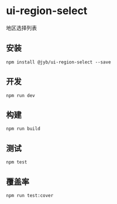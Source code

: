 # ui-region-select

地区选择列表

## 安装

```shell
npm install @jyb/ui-region-select --save
```

## 开发

```shell
npm run dev
```

## 构建

```shell
npm run build
```

## 测试

```shell
npm test
```

## 覆盖率

```shell
npm run test:cover
```

